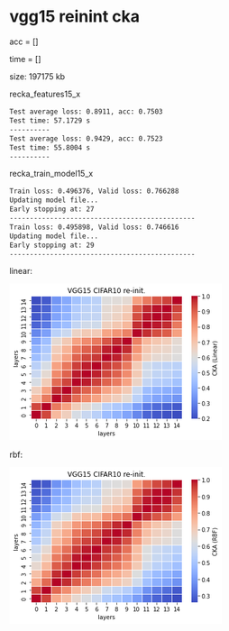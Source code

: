 # vgg15 reinint cka
acc = [] 

time = []

size: 197175 kb

recka_features15_x
```
Test average loss: 0.8911, acc: 0.7503
Test time: 57.1729 s
----------
Test average loss: 0.9429, acc: 0.7523
Test time: 55.8004 s
----------

```

recka_train_model15_x
```
Train loss: 0.496376, Valid loss: 0.766288
Updating model file...
Early stopping at: 27
----------------------------------------------
Train loss: 0.495898, Valid loss: 0.746616
Updating model file...
Early stopping at: 29
----------------------------------------------

```

linear:

![recka15linear](recka15linear.png)

rbf:

![recka15rbf](recka15rbf.png)
